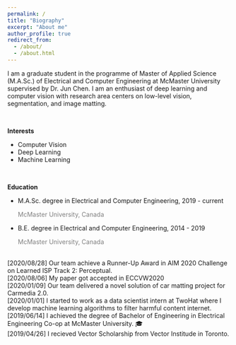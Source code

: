 ```yaml
---
permalink: /
title: "Biography"
excerpt: "About me"
author_profile: true
redirect_from: 
  - /about/
  - /about.html
---
```

I am a graduate student in the programme of Master of Applied Science (M.A.Sc.) of Electrical and Computer Engineering at McMaster University supervised by Dr. Jun Chen. I am an enthusiast of deep learning and computer vision with research area centers on low-level vision, segmentation, and image matting.

<br/>

**Interests**
* Computer Vision
* Deep Learning
* Machine Learning

<br/>

**Education**
* M.A.Sc. degree in Electrical and Computer Engineering,
  2019 - current   
  <p style="color:grey">McMaster University, Canada</p>
* B.E. degree in Electrical and Computer Engineering,
  2014 - 2019  
  <p style="color:grey">McMaster University, Canada</p>


<br/>[2020/08/28] Our team achieve a Runner-Up Award in AIM 2020 Challenge on Learned ISP Track 2: Perceptual.
<br/>[2020/08/06] My paper got accepted in ECCVW2020
<br/>[2020/01/09] Our team delivered a novel solution of car matting project for Carmedia 2.0.
<br/>[2020/01/01] I started to work as a data scientist intern at TwoHat where I develop machine learning algorithms to filter harmful content internet.
<br/>[2019/06/14] I achieved the degree of Bachelor of Engineering in Electrical Engineering Co-op at McMaster University. 🎓
<br/>[2019/04/26] I recieved Vector Scholarship from Vector Institude in Toronto.
